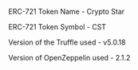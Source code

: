 ERC-721 Token Name - Crypto Star

ERC-721 Token Symbol - CST

Version of the Truffle used - v5.0.18

Version of OpenZeppelin used - 2.1.2
